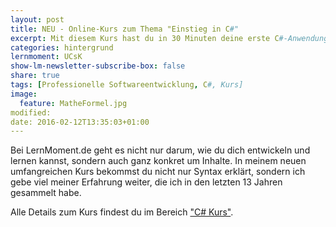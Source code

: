 ```yaml
---
layout: post
title: NEU - Online-Kurs zum Thema "Einstieg in C#"
excerpt: Mit diesem Kurs hast du in 30 Minuten deine erste C#-Anwendung entwickelt und lernst was professionelle Softwareentwicklung bedeutet.
categories: hintergrund
lernmoment: UCsK
show-lm-newsletter-subscribe-box: false
share: true
tags: [Professionelle Softwareentwicklung, C#, Kurs]
image:
  feature: MatheFormel.jpg
modified:
date: 2016-02-12T13:35:03+01:00
---
```


Bei LernMoment.de geht es nicht nur darum, wie du dich entwickeln und lernen kannst, sondern auch ganz konkret um Inhalte. In meinem neuen umfangreichen Kurs bekommst du nicht nur Syntax erklärt, sondern ich gebe viel meiner Erfahrung weiter, die ich in den letzten 13 Jahren gesammelt habe.

Alle Details zum Kurs findest du im Bereich ["C# Kurs"](/einstieg-csharp/).
